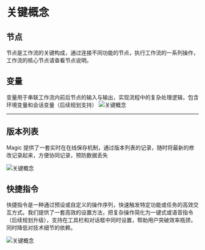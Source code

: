 # 关键概念

## 节点
节点是工作流的关键构成，通过连接不同功能的节点，执行工作流的一系列操作，工作流的核心节点请查看节点说明。

## 变量
变量用于串联工作流内前后节点的输入与输出，实现流程中的复杂处理逻辑，包含环境变量和会话变量（后续规划支持）
![关键概念](/static/img/Key-concepts-1.png)

---
## 版本列表
Magic 提供了一套实时在在线保存机制，通过版本列表的记录，随时将最新的修改记录起来，方便协同记录，预防数据丢失

![关键概念](/static/img/Key-concepts-2.png)

## 快捷指令
快捷指令是一种通过预设或自定义的操作序列，快速触发特定功能或任务的高效交互方式。我们提供了一套高效的设置方法，把复杂操作简化为一键式或语音指令（后续规划升级），支持在工具栏和对话框中同时设置，帮助用户突破效率瓶颈，同时降低对技术细节的依赖。

![关键概念](/static/img/Key-concepts-3.png)